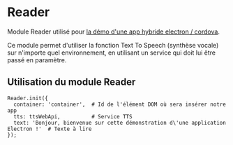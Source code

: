 # Reader

Module Reader utilisé pour [la démo d'une app hybride electron / cordova](https://github.com/lellex/demo-electron-cordova).

Ce module permet d'utiliser la fonction Text To Speech (synthèse vocale) sur n'importe quel environnement, en utilisant un service qui doit lui être passé en paramètre.

## Utilisation du module Reader

```
Reader.init({
  container: 'container',  # Id de l'élément DOM où sera insérer notre app
  tts: ttsWebApi,          # Service TTS
  text: 'Bonjour, bienvenue sur cette démonstration d\'une application Electron !'  # Texte à lire
});
```
